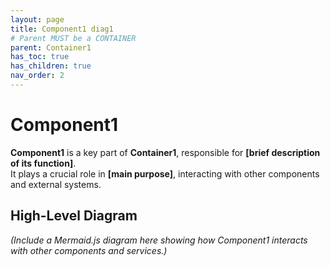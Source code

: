 ```yaml
---
layout: page
title: Component1 diag1
# Parent MUST be a CONTAINER
parent: Container1
has_toc: true
has_children: true
nav_order: 2
---
```


# Component1
**Component1** is a key part of **Container1**, responsible for **[brief description of its function]**.  
It plays a crucial role in **[main purpose]**, interacting with other components and external systems.

## **High-Level Diagram**
_(Include a Mermaid.js diagram here showing how Component1 interacts with other components and services.)_
